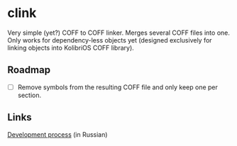 # clink

Very simple (yet?) COFF to COFF linker. Merges several COFF files into one. Only works for dependency-less objects yet (designed exclusively for linking objects into KolibriOS COFF library).

## Roadmap

- [ ] Remove symbols from the resulting COFF file and only keep one per section.

## Links

[Development process](https://www.youtube.com/playlist?list=PLVMOfciBdLI6BPovPgfVZ9bNuwbXetRc9) (in Russian)

